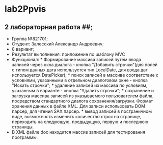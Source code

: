 # lab2Ppvis
## 2 лабораторная работа ##;
* Группа №821701;
* Студент: Залесский Александр Андреевич;
* 8 вариант;
* Результат выполнения: приложение по шаблону MVC
* Функционал: * Формирование массива записей путем ввода записей через окна диалога - кнопка "Добавить строчки"(для полей с типом данных дата используется тип LocalDate, для ввода дат используется DatePicker);
            * поиск записей в массиве соответствие с условиями, указанными в отдельном диалоговом окне - кнопка "Искать строчки";
            * удаление записей из массива по условиям, указанным в варианте - кнопка "Удалить строчки";
            * сохранение и загрузка массива записей из указываемого пользователем файла, посредством стандартного диалога сохранения/загрузки. Формат хранения данных в файле XML. Для записи использовать DOM парсер, для чтения SAX парсер.
            * вывод записей в постраничном виде, возможность изменить количество строк на странице, переходить на следующую, предыдущую, первую и последнюю страницы.
* В XML файле doс находится массив записей для тестирования программы.
